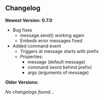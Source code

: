 ## Changelog

__Newest Version:__ **0.7.0**
- Bug fixes
    - message.send() working again
    - Embeds error messages fixed
- Added command event
    - Triggers at message starts with prefix
    - Properties: 
        - message (default message)
        - command (word behind prefix)
        - args (arguments of message)


__Older Versions:__

_No changelogs found..._